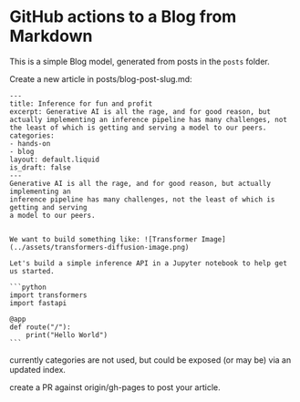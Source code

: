 # GitHub actions to a Blog from Markdown

This is a simple Blog model, generated from posts in the `posts` folder.

Create a new article in posts/blog-post-slug.md:

    ---
    title: Inference for fun and profit
    excerpt: Generative AI is all the rage, and for good reason, but actually implementing an inference pipeline has many challenges, not the least of which is getting and serving a model to our peers.
    categories:
    - hands-on
    - blog
    layout: default.liquid
    is_draft: false
    ---
    Generative AI is all the rage, and for good reason, but actually implementing an 
    inference pipeline has many challenges, not the least of which is getting and serving
    a model to our peers.
    

    We want to build something like: ![Transformer Image](../assets/transformers-diffusion-image.png)

    Let's build a simple inference API in a Jupyter notebook to help get us started.
    
    ```python
    import transformers
    import fastapi
    
    @app
    def route("/"):
        print("Hello World")
    ```

currently categories are not used, but could be exposed (or may be) via an updated index.

create a PR against origin/gh-pages to post your article.